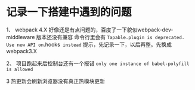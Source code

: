 # 记录一下搭建中遇到的问题

1、 webpack 4.X 好像还是有点问题的，百度了一下貌似webpack-dev-middleware 版本还没有兼容 命令行里会有 ` Tapable.plugin is deprecated. Use new API on `.hooks` instead` 提示，先记录一下，以后再整。先换成webpack3.X

2、 项目跑起来后控制台还有一个报错 `only one instance of babel-polyfill is allowed`

3 热更新会刷新浏览器没有真正热模块更新



